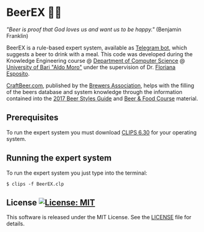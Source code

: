 # BeerEX :robot::beer:

*"Beer is proof that God loves us and want us to be happy."* (Benjamin Franklin)

BeerEX is a rule-based expert system, available as [Telegram bot](https://t.me/BeerEXpertBot), which suggests a  beer to 
drink with a meal. This code was developed during the Knowledge Engineering course @ 
[Department of Computer Science](http://www.uniba.it/ricerca/dipartimenti/informatica) 
@ [University of Bari "Aldo Moro"](http://www.uniba.it/) under the supervision of Dr. 
[Floriana Esposito](http://lacam.di.uniba.it/people/FlorianaEsposito.html).

[CraftBeer.com](https://www.craftbeer.com), published by the [Brewers Association](https://www.brewersassociation.org/),
helps with the filling of the beers database and system knowledge through the information contained into the
[2017 Beer Styles Guide](https://www.craftbeer.com/wp-content/uploads/2014/12/craftbeerdotcom-beer-styles.pdf) and 
[Beer & Food Course](http://www.craftbeer.com/wp-content/uploads/CB_Food_Course/BeerAndFoodCourse.pdf) material.

## Prerequisites

To run the expert system you must download [CLIPS 6.30](https://sourceforge.net/projects/clipsrules/files/CLIPS/6.30/) 
for your operating system.

## Running the expert system

To run the expert system you just type into the terminal:

```
$ clips -f BeerEX.clp
```

## License [![License: MIT](https://img.shields.io/badge/License-MIT-yellow.svg)](https://opensource.org/licenses/MIT)

This software is released under the MIT License. See the [LICENSE](LICENSE) file for details.
